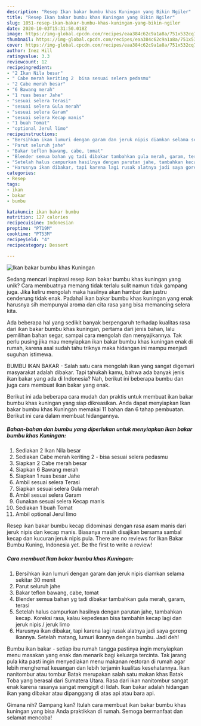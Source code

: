```yaml
---
description: "Resep Ikan bakar bumbu khas Kuningan yang Bikin Ngiler"
title: "Resep Ikan bakar bumbu khas Kuningan yang Bikin Ngiler"
slug: 1051-resep-ikan-bakar-bumbu-khas-kuningan-yang-bikin-ngiler
date: 2020-10-03T15:31:50.018Z
image: https://img-global.cpcdn.com/recipes/eaa384c62c9a1a8a/751x532cq70/ikan-bakar-bumbu-khas-kuningan-foto-resep-utama.jpg
thumbnail: https://img-global.cpcdn.com/recipes/eaa384c62c9a1a8a/751x532cq70/ikan-bakar-bumbu-khas-kuningan-foto-resep-utama.jpg
cover: https://img-global.cpcdn.com/recipes/eaa384c62c9a1a8a/751x532cq70/ikan-bakar-bumbu-khas-kuningan-foto-resep-utama.jpg
author: Inez Hill
ratingvalue: 3.3
reviewcount: 12
recipeingredient:
- "2 Ikan Nila besar"
- " Cabe merah keriting 2  bisa sesuai selera pedasmu"
- "2 Cabe merah besar"
- "6 Bawang merah"
- "1 ruas besar Jahe"
- "sesuai selera Terasi"
- "sesuai selera Gula merah"
- "sesuai selera Garam"
- "sesuai selera Kecap manis"
- "1 buah Tomat"
- "optional Jerul limo"
recipeinstructions:
- "Bersihkan ikan lumuri dengan garam dan jeruk nipis diamkan selama sekitar 30 menit"
- "Parut seluruh jahe"
- "Bakar teflon bawang, cabe, tomat"
- "Blender semua bahan yg tadi dibakar tambahkan gula merah, garam, terasi"
- "Setelah halus campurkan hasilnya dengan parutan jahe, tambahkan kecap. Koreksi rasa, kalau kepedesan bisa tambahin kecap lagi dan jeruk nipis / jeruk limo"
- "Harusnya ikan dibakar, tapi karena lagi rusak alatnya jadi saya goreng ikannya. Setelah matang, lumuri ikannya dengan bumbu. Jadi deh!"
categories:
- Resep
tags:
- ikan
- bakar
- bumbu

katakunci: ikan bakar bumbu 
nutrition: 127 calories
recipecuisine: Indonesian
preptime: "PT19M"
cooktime: "PT53M"
recipeyield: "4"
recipecategory: Dessert

---
```



![Ikan bakar bumbu khas Kuningan](https://img-global.cpcdn.com/recipes/eaa384c62c9a1a8a/751x532cq70/ikan-bakar-bumbu-khas-kuningan-foto-resep-utama.jpg)

Sedang mencari inspirasi resep ikan bakar bumbu khas kuningan yang unik? Cara membuatnya memang tidak terlalu sulit namun tidak gampang juga. Jika keliru mengolah maka hasilnya akan hambar dan justru cenderung tidak enak. Padahal ikan bakar bumbu khas kuningan yang enak harusnya sih mempunyai aroma dan cita rasa yang bisa memancing selera kita.

Ada beberapa hal yang sedikit banyak berpengaruh terhadap kualitas rasa dari ikan bakar bumbu khas kuningan, pertama dari jenis bahan, lalu pemilihan bahan segar, sampai cara mengolah dan menyajikannya. Tak perlu pusing jika mau menyiapkan ikan bakar bumbu khas kuningan enak di rumah, karena asal sudah tahu triknya maka hidangan ini mampu menjadi suguhan istimewa.

BUMBU IKAN BAKAR - Salah satu cara mengolah ikan yang sangat digemari masyarakat adalah dibakar. Tapi tahukah kamu, bahwa ada banyak jenis ikan bakar yang ada di Indonesia? Nah, berikut ini beberapa bumbu dan juga cara membuat ikan bakar yang enak.


Berikut ini ada beberapa cara mudah dan praktis untuk membuat ikan bakar bumbu khas kuningan yang siap dikreasikan. Anda dapat menyiapkan Ikan bakar bumbu khas Kuningan memakai 11 bahan dan 6 tahap pembuatan. Berikut ini cara dalam membuat hidangannya.

<!--inarticleads1-->

##### Bahan-bahan dan bumbu yang diperlukan untuk menyiapkan Ikan bakar bumbu khas Kuningan:

1. Sediakan 2 Ikan Nila besar
1. Sediakan  Cabe merah keriting 2 - bisa sesuai selera pedasmu
1. Siapkan 2 Cabe merah besar
1. Siapkan 6 Bawang merah
1. Siapkan 1 ruas besar Jahe
1. Ambil sesuai selera Terasi
1. Siapkan sesuai selera Gula merah
1. Ambil sesuai selera Garam
1. Gunakan sesuai selera Kecap manis
1. Sediakan 1 buah Tomat
1. Ambil optional Jerul limo


Resep ikan bakar bumbu kecap didominasi dengan rasa asam manis dari jeruk nipis dan kecap manis. Biasanya masih disajikan bersama sambal kecap dan kucuran jeruk nipis pula. There are no reviews for Ikan Bakar Bumbu Kuning, Indonesia yet. Be the first to write a review! 

<!--inarticleads2-->

##### Cara membuat Ikan bakar bumbu khas Kuningan:

1. Bersihkan ikan lumuri dengan garam dan jeruk nipis diamkan selama sekitar 30 menit
1. Parut seluruh jahe
1. Bakar teflon bawang, cabe, tomat
1. Blender semua bahan yg tadi dibakar tambahkan gula merah, garam, terasi
1. Setelah halus campurkan hasilnya dengan parutan jahe, tambahkan kecap. Koreksi rasa, kalau kepedesan bisa tambahin kecap lagi dan jeruk nipis / jeruk limo
1. Harusnya ikan dibakar, tapi karena lagi rusak alatnya jadi saya goreng ikannya. Setelah matang, lumuri ikannya dengan bumbu. Jadi deh!


Bumbu ikan bakar - setiap ibu rumah tangga pastinya ingin menyiapkan menu masakan yang enak dan menarik bagi keluarga tercinta. Tak jarang pula kita pasti ingin menyediakan menu makanan restoran di rumah agar lebih menghemat keuangan dan lebih terjamin kualitas kesehatannya. Ikan nanitombur atau tombur Batak merupakan salah satu makan khas Batak Toba yang berasal dari Sumatera Utara. Rasa dari ikan nanitombur sangat enak karena rasanya sangat mengigit di lidah. Ikan bakar adalah hidangan ikan yang dibakar atau dipanggang di atas api atau bara api. 

Gimana nih? Gampang kan? Itulah cara membuat ikan bakar bumbu khas kuningan yang bisa Anda praktikkan di rumah. Semoga bermanfaat dan selamat mencoba!
